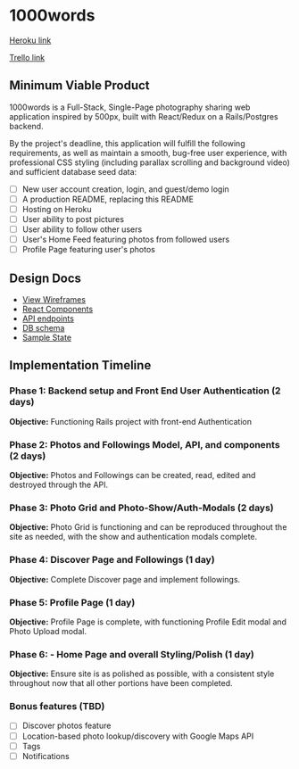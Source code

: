 # 1000words

[Heroku link][heroku]

[Trello link][trello]

[heroku]: http://www.herokuapp.com
[trello]: https://trello.com/b/dtgUqHvh/1000words

## Minimum Viable Product

1000words is a Full-Stack, Single-Page photography sharing web application inspired by 500px, built with React/Redux on a Rails/Postgres backend.

By the project's deadline, this application will fulfill the following requirements, as well as maintain a smooth, bug-free user experience, with professional CSS styling (including parallax scrolling and background video) and sufficient database seed data:

- [ ] New user account creation, login, and guest/demo login
- [ ] A production README, replacing this README
- [ ] Hosting on Heroku
- [ ] User ability to post pictures
- [ ] User ability to follow other users
- [ ] User's Home Feed featuring photos from followed users
- [ ] Profile Page featuring user's photos

## Design Docs
* [View Wireframes][wireframes]
* [React Components][components]
* [API endpoints][api-endpoints]
* [DB schema][schema]
* [Sample State][sample-state]

[wireframes]: /wireframes
[components]: component-hierarchy.md
[sample-state]: sample-state.md
[api-endpoints]: api-endpoints.md
[schema]: schema.md

## Implementation Timeline

### Phase 1: Backend setup and Front End User Authentication (2 days)

**Objective:** Functioning Rails project with front-end Authentication

### Phase 2: Photos and Followings Model, API, and components (2 days)

**Objective:** Photos and Followings can be created, read, edited and destroyed through the API.

### Phase 3: Photo Grid and Photo-Show/Auth-Modals (2 days)

**Objective:** Photo Grid is functioning and can be reproduced throughout the site as needed, with the show and authentication modals complete.

### Phase 4: Discover Page and Followings (1 day)

**Objective:** Complete Discover page and implement followings.

### Phase 5: Profile Page (1 day)

**Objective:** Profile Page is complete, with functioning Profile Edit modal and Photo Upload modal.

### Phase 6: - Home Page and overall Styling/Polish (1 day)

**Objective:** Ensure site is as polished as possible, with a consistent style throughout now that all other portions have been completed.

### Bonus features (TBD)
- [ ] Discover photos feature
- [ ] Location-based photo lookup/discovery with Google Maps API
- [ ] Tags
- [ ] Notifications
